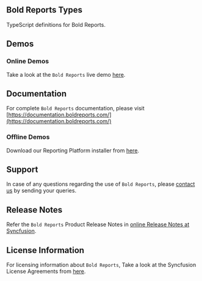## Bold Reports Types

TypeScript definitions for Bold Reports.

## Demos

### Online Demos

Take a look at the `Bold Reports` live demo [here](https://demos.boldreports.com/home/).

## Documentation

For complete `Bold Reports` documentation, please visit [https://documentation.boldreports.com/](https://documentation.boldreports.com/)

### Offline Demos

Download our Reporting Platform installer from [here](https://www.boldreports.com/pricing/).

## Support

In case of any questions regarding the use of `Bold Reports`, please [contact us](mailto:support@boldreports.com) by sending your queries.

## Release Notes

Refer the `Bold Reports` Product Release Notes in [online Release Notes at Syncfusion](https://www.boldreports.com/release-history/).

## License Information

For licensing information about `Bold Reports`, Take a look at the Syncfusion License Agreements from [here](https://www.boldreports.com/terms-of-use).